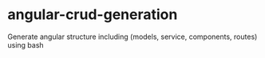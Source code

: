 # angular-crud-generation
Generate angular structure including (models, service, components, routes) using bash

